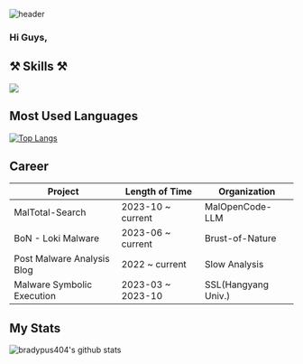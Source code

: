![header](https://capsule-render.vercel.app/api?type=transparent&color=auto&height=150&section=header&text=Hi%20I\'m%20foliv0ra&fontColor=8904B1&desc=Let\'s%20analyze%20Malware%20together\!&descAlign=60&descAlignY=90)


### Hi Guys, 

⚒   **Skills**   ⚒
------
<img src="https://img.shields.io/badge/Python-3766AB?style=flat-square&logo=Python&logoColor=white"/></a>


Most Used Languages
------
[![Top Langs](https://github-readme-stats.vercel.app/api/top-langs/?username=bradypus404&layout=compact)](https://github.com/bradypus404/github-readme-stats)

Career
------
Project  |  Length of Time  | Organization
------------- | ------------- | ------------
MalTotal-Search  | 2023-10 ~ current |  MalOpenCode-LLM
BoN - Loki Malware  | 2023-06 ~ current |  Brust-of-Nature
Post Malware Analysis Blog  | 2022 ~ current  |  Slow Analysis
Malware Symbolic Execution  | 2023-03 ~ 2023-10 | SSL(Hangyang Univ.)


My Stats
------
![bradypus404's github stats](https://github-readme-stats.vercel.app/api?username=bradypus404&show_icons=true&theme=radical)
